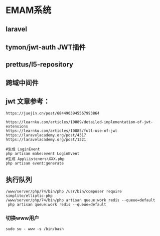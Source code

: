 # EMAM系统
## laravel
## tymon/jwt-auth JWT插件
## prettus/l5-repository
## 跨域中间件

## jwt 文章参考：
```
https://juejin.cn/post/6844903945567993864

https://learnku.com/articles/10889/detailed-implementation-of-jwt-extensions
https://learnku.com/articles/10885/full-use-of-jwt
https://laravelacademy.org/post/4317
https://laravelacademy.org/post/1321

```


```
#生成 LoginEvent
php artisan make:event LoginEvent
#生成 App\Listeners\XXX.php
php artisan event:generate
```

## 执行队列
```
/www/server/php/74/bin/php /usr/bin/composer require simplito/elliptic-php
/www/server/php/74/bin/php artisan queue:work redis --queue=default
 php artisan queue:work redis --queue=default
 ```

###  切换www用户
 ```
sudo su - www -s /bin/bash
 ```